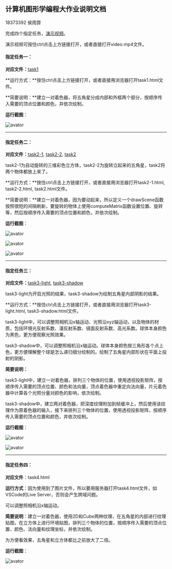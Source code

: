 ## 计算机图形学编程大作业说明文档

18373392 侯雨霏

完成四个指定任务，[演示视频](video.mp4)。

演示视频可按住ctrl点击上方链接打开，或者直接打开video.mp4文件。

#### 指定任务一：

**对应文件：**[task1](task1.html) 

**运行方式：**按住ctrl点击上方链接打开，或者直接用浏览器打开task1.html文件。

**简要说明：**建立一对着色器，将五角星分成内部和外框两个部分，按顺序传入需要的顶点位置和颜色，并依次绘制。

**运行截图**：

![avator](pics/task1.png)

------

#### 指定任务二：

**对应文件：**[task2-1](task2-1.html), [task2-2](task2-2.html), [task2](task2.html)

task2-1为自动旋转的三维彩色立方体，task2-2为旋转立起来的五角星，task2将两个物体都放上来了。

**运行方式：**按住ctrl点击上方链接打开，或者直接用浏览器打开task2-1.html, task2-2.html, task2.html文件。

**简要说明：**建立一对着色器，因为要动起来，所以定义一个drawScene函数按照很短的间隔刷新，要旋转的物体上使用computeMatrix函数设置位置、旋转等，然后按顺序传入需要的顶点位置和颜色，并依次绘制。

**运行截图**：

![avator](pics/task2-1.png)

![avator](pics/task2-2.png)

![avator](pics/task2-3.png)

------

#### 指定任务三：

**对应文件：**[task3-light](task3-light.html), [task3-shadow](task3-shadow.html)

task3-light为开启光照的结果，task3-shadow为绘制五角星内部阴影的结果。

**运行方式：**按住ctrl点击上方链接打开，或者直接用浏览器打开task3-light.html, task3-shadow.html文件。

task3-light中，可以调整照相机沿x轴运动、光照沿xyz轴运动，以及物体的材质，包括环境光反射系数、漫反射系数、镜面反射系数、高光系数。球体本身颜色为黑色，更方便观察光照效果。

task3-shadow中，可以调整照相机沿x轴运动。球体本身颜色按三角形各个点上色，更方便理解整个球是怎么递归细分绘制的。绘制了五角星内部形状在平面上投射的阴影。

**简要说明：**

task3-light中，建立一对着色器，排列三个物体的位置，使用透视投影矩阵，按顺序传入需要的顶点位置、颜色和法向量，顶点着色器中重定向法向量，片元着色器中计算各个光照分量对颜色的影响，依次绘制。

task3-shadow中，建立两对着色器，把深度纹理附加到帧缓冲上，然后使用该纹理作为原着色器的输入，接下来排列三个物体的位置，使用透视投影矩阵，按顺序传入需要的顶点位置和颜色，并依次绘制。

**运行截图**：

![avator](pics/task3-1.png)

![avator](pics/task3-2.png)

------

#### 指定任务四：

**对应文件**：task4.html

**运行方式**：因为使用到了图片文件，所以要用服务器打开task4.html文件，如VSCode的Live Server，否则会产生跨域问题。

可以调整照相机沿x轴运动。

**简要说明**：建立一对着色器，使用2D和Cube两种纹理，在五角星的内部进行纹理贴图，在立方体上进行环境贴图，排列三个物体的位置，按顺序传入需要的顶点位置、颜色、法向量和纹理坐标，并依次绘制。

为方便看效果，五角星和立方体都比之前放大了二倍。

**运行截图**：

![avator](pics/task4.png)

